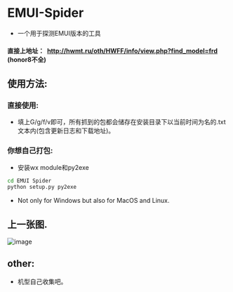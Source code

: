 # EMUI-Spider
* 一个用于探测EMUI版本的工具

  
#### 直接上地址：  http://hwmt.ru/oth/HWFF/info/view.php?find_model=frd   (honor8不全)  
 
 
 
## 使用方法:   
### 直接使用:  
* 填上G/g/f/v即可，所有抓到的包都会储存在安装目录下以当前时间为名的.txt文本内(包含更新日志和下载地址)。  

### 你想自己打包:  
* 安装wx module和py2exe  
```bash
cd EMUI Spider
python setup.py py2exe 
```  
* Not only for Windows but also for MacOS and Linux. 
## 上一张图.  

![image](https://github.com/lyq1996/EMUI-Spider/blob/master/screens/sc.jpg)  

## other:
* 机型自己收集吧。





